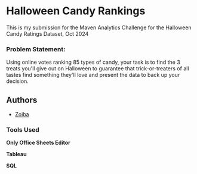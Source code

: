 
# Halloween Candy Rankings

This is my submission for the Maven Analytics Challenge for the Halloween Candy Ratings Dataset, Oct 2024

### Problem Statement: 
 
Using online votes ranking 85 types of candy, your task is to find the 3 treats you'll give out on Halloween to guarantee that trick-or-treaters of all tastes find something they'll love and present the data to back up your decision.


## Authors

- [Zoiba](https://github.com/abioz-aiz)


### Tools Used

**Only Office Sheets Editor**

**Tableau**

**SQL**

